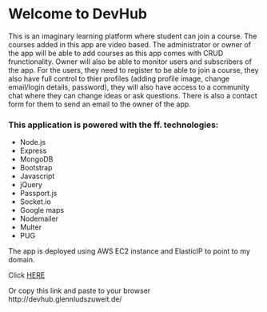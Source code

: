 <h1>Welcome to DevHub</h1>
<p>This is an imaginary learning platform where student can join a course. The courses added in this app are video based. The administrator or owner of the app will be able to add courses as this app comes with CRUD frunctionality. Owner will also be able to monitor users and subscribers of the app. For the users, they need to register to be able to join a course, they also have full control to thier profiles (adding profile image, change email/login details, password), they will also have access to a community chat where they can change ideas or ask questions. There is also a contact form for them to send an email to the owner of the app.</p>

<h3>This application is powered with the ff. technologies:</h3>

<ul> 
    <li>Node.js</li>
    <li>Express</li>
    <li>MongoDB</li>
    <li>Bootstrap</li>
    <li>Javascript</li>
    <li>jQuery</li>
    <li>Passport.js</li>
    <li>Socket.io</li>
    <li>Google maps</li>
    <li>Nodemailer</li>
    <li>Multer</li>
    <li>PUG</li>
</ul>

<p>The app is deployed using AWS EC2 instance and ElasticIP to point to my domain.</p>

<p>Click <a href="http://devhub.glennludszuweit.de/">HERE</a></p>
<p>Or copy this link and paste to your browser http://devhub.glennludszuweit.de/</p>
